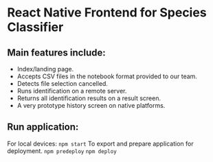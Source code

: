 # React Native Frontend for Species Classifier
## Main features include:
- Index/landing page.
- Accepts CSV files in the notebook format provided to our team.
- Detects file selection cancelled.
- Runs identification on a remote server.
- Returns all identification results on a result screen.
- A very prototype history screen on native platforms.
## Run application:
For local devices:
`npm start`
To export and prepare application for deployment.
`npm predeploy`
`npm deploy`
